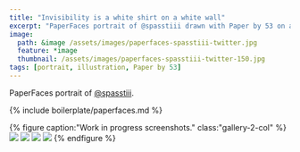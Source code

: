 ```yaml
---
title: "Invisibility is a white shirt on a white wall"
excerpt: "PaperFaces portrait of @spasstiii drawn with Paper by 53 on an iPad."
image: 
  path: &image /assets/images/paperfaces-spasstiii-twitter.jpg 
  feature: *image
  thumbnail: /assets/images/paperfaces-spasstiii-twitter-150.jpg
tags: [portrait, illustration, Paper by 53]
---
```


PaperFaces portrait of [@spasstiii](https://twitter.com/spasstiii).

{% include boilerplate/paperfaces.md %}

{% figure caption:"Work in progress screenshots." class:"gallery-2-col" %}
[![](/assets/images/paperfaces-spasstiii-process-1-600.jpg)](/assets/images/paperfaces-spasstiii-process-1-lg.jpg)
[![](/assets/images/paperfaces-spasstiii-process-2-600.jpg)](/assets/images/paperfaces-spasstiii-process-2-lg.jpg)
[![](/assets/images/paperfaces-spasstiii-process-3-600.jpg)](/assets/images/paperfaces-spasstiii-process-3-lg.jpg)
[![](/assets/images/paperfaces-spasstiii-process-4-600.jpg)](/assets/images/paperfaces-spasstiii-process-4-lg.jpg)
{% endfigure %}

